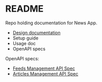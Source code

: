# README

Repo holding documentation for News App.

- [Design documentation](SYSTEM_DESIGN.md)
- Setup guide
- Usage doc
- OpenAPI specs

OpenAPI specs:

- [Feeds Management API Spec](openapi/feeds_mgmt_api_spec.yaml)
- [Articles Management API Spec](openapi/articles_mgmt_api_spec.yaml)
